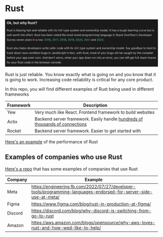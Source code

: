 # Rust

![why rust is so awesome](images/why_rust.png)

Rust is just reliable. You know exactly what is going on and you know that it is going to work. Increasing code reliability is critical for any core product.

In this repo, you will find different examples of Rust being used in different frameworks

| Framework | Description |
| ----------- | ----------- |
| Yew | Very much like React. Frontend framework to build websites |
| Actix | Backend server framework. Easily handle [hundreds of thousands of connections](https://www.techempower.com/benchmarks/#section=data-r21&hw=ph&test=fortune) |
| Rocket | Backend server framework. Easier to get started with |

[Here's an example](https://medium.com/@dexthinks/comparison-between-java-go-and-rust-fdb21bd5fb7c) of the performance of Rust

## Examples of companies who use Rust

[Here's a repo](https://github.com/omarabid/rust-companies) that has some examples of companies that use Rust

| Company | Example |
| ---------- | ---------- |
| Meta | https://engineering.fb.com/2022/07/27/developer-tools/programming-languages-endorsed-for-server-side-use-at-meta/ |
| Figma | https://www.figma.com/blog/rust-in-production-at-figma/ |
| Discord | https://discord.com/blog/why-discord-is-switching-from-go-to-rust |
| Amazon | https://aws.amazon.com/blogs/opensource/why-aws-loves-rust-and-how-wed-like-to-help/ |